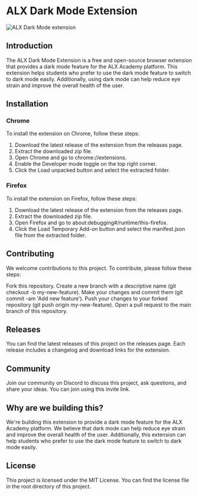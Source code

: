 # ALX Dark Mode Extension
![ALX Dark Mode extension](https://user-images.githubusercontent.com/84413505/229133473-c2fd4084-6db3-4e87-b824-4a0d3b64ae3a.jpg)
## Introduction
The ALX Dark Mode Extension is a free and open-source browser extension that provides a dark mode feature for the ALX Academy platform. This extension helps students who prefer to use the dark mode feature to switch to dark mode easily. Additionally, using dark mode can help reduce eye strain and improve the overall health of the user.

## Installation
### Chrome
To install the extension on Chrome, follow these steps:

1. Download the latest release of the extension from the releases page.
2. Extract the downloaded zip file.
3. Open Chrome and go to chrome://extensions.
4. Enable the Developer mode toggle on the top right corner.
5. Click the Load unpacked button and select the extracted folder.
### Firefox
To install the extension on Firefox, follow these steps:

1. Download the latest release of the extension from the releases page.
2. Extract the downloaded zip file.
3. Open Firefox and go to about:debugging#/runtime/this-firefox.
4. Click the Load Temporary Add-on button and select the manifest.json file from the extracted folder.
## Contributing
We welcome contributions to this project. To contribute, please follow these steps:

Fork this repository.
Create a new branch with a descriptive name (git checkout -b my-new-feature).
Make your changes and commit them (git commit -am 'Add new feature').
Push your changes to your forked repository (git push origin my-new-feature).
Open a pull request to the main branch of this repository.
## Releases
You can find the latest releases of this project on the releases page. Each release includes a changelog and download links for the extension.

## Community
Join our community on Discord to discuss this project, ask questions, and share your ideas. You can join using this invite link.

## Why are we building this?
We're building this extension to provide a dark mode feature for the ALX Academy platform. We believe that dark mode can help reduce eye strain and improve the overall health of the user. Additionally, this extension can help students who prefer to use the dark mode feature to switch to dark mode easily.

## License
This project is licensed under the MIT License. You can find the license file in the root directory of this project.
